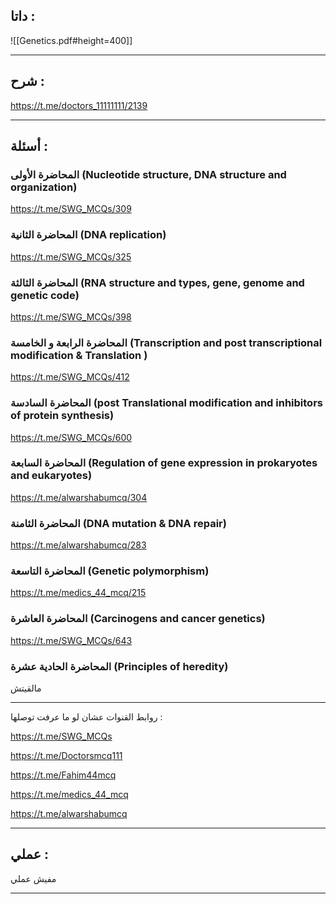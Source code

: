 ##  داتا :

![[Genetics.pdf#height=400]]

---
## شرح :

https://t.me/doctors_11111111/2139

---
## أسئلة :

### المحاضرة الأولى (Nucleotide structure, DNA structure and organization)

https://t.me/SWG_MCQs/309

### المحاضرة الثانية (DNA replication)

https://t.me/SWG_MCQs/325

### المحاضرة الثالثة (RNA structure and types, gene, genome and genetic code)

  https://t.me/SWG_MCQs/398

### المحاضرة الرابعة و الخامسة (Transcription and post transcriptional modification  & Translation )

  https://t.me/SWG_MCQs/412
### المحاضرة السادسة (post Translational modification and inhibitors of protein synthesis)

  https://t.me/SWG_MCQs/600

### المحاضرة السابعة (Regulation of gene expression in prokaryotes and eukaryotes)

  https://t.me/alwarshabumcq/304

### المحاضرة الثامنة (DNA mutation & DNA repair)

  https://t.me/alwarshabumcq/283

### المحاضرة التاسعة (Genetic polymorphism)

  https://t.me/medics_44_mcq/215

### المحاضرة العاشرة (Carcinogens and cancer genetics)

https://t.me/SWG_MCQs/643

### المحاضرة الحادية عشرة (Principles of heredity)

مالقيتش 

---

 روابط القنوات عشان لو ما عرفت توصلها :
 
https://t.me/SWG_MCQs

https://t.me/Doctorsmcq111

https://t.me/Fahim44mcq

https://t.me/medics_44_mcq

https://t.me/alwarshabumcq

---
## عملي :

مفيش عملي

---
